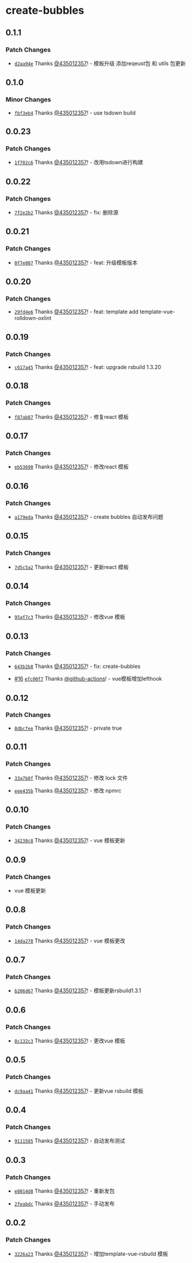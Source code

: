 # create-bubbles

## 0.1.1

### Patch Changes

- [`d2aa94e`](https://github.com/435012357/bubblesjs/commit/d2aa94e50e52e5227fbd9c1d485021bdc8a204c8) Thanks [@435012357](https://github.com/435012357)! - 模板升级 添加reqeust包 和 utils 包更新

## 0.1.0

### Minor Changes

- [`fbf3eb4`](https://github.com/435012357/bubblesjs/commit/fbf3eb45fb73cdc604aa193c70f0e6f5096c31d2) Thanks [@435012357](https://github.com/435012357)! - use tsdown build

## 0.0.23

### Patch Changes

- [`1f702c6`](https://github.com/435012357/bubblesjs/commit/1f702c6051e2f7957348441eb407e7318089cd90) Thanks [@435012357](https://github.com/435012357)! - 改用tsdown进行构建

## 0.0.22

### Patch Changes

- [`7f2e2b2`](https://github.com/435012357/bubblesjs/commit/7f2e2b2148aa67e6c27d9b2f5d7007a2f2ded9c8) Thanks [@435012357](https://github.com/435012357)! - fix: 删除源

## 0.0.21

### Patch Changes

- [`0f7e007`](https://github.com/435012357/bubblesjs/commit/0f7e007d1b410a5a418d4410935d6bc6fbc14557) Thanks [@435012357](https://github.com/435012357)! - feat: 升级模板版本

## 0.0.20

### Patch Changes

- [`29fd4e6`](https://github.com/435012357/bubblesjs/commit/29fd4e618366b274a43dbf1d0c3d28b4f92bbac0) Thanks [@435012357](https://github.com/435012357)! - feat: template add template-vue-rolldown-oxlint

## 0.0.19

### Patch Changes

- [`c617a45`](https://github.com/435012357/bubblesjs/commit/c617a454f42cc4f5c14cafa814107f60e4d04004) Thanks [@435012357](https://github.com/435012357)! - feat: upgrade rsbuild 1.3.20

## 0.0.18

### Patch Changes

- [`f87ab87`](https://github.com/435012357/bubblesjs/commit/f87ab877e17b9208a10addbefadd6b75ab6e3b2d) Thanks [@435012357](https://github.com/435012357)! - 修复react 模板

## 0.0.17

### Patch Changes

- [`eb53690`](https://github.com/435012357/bubblesjs/commit/eb536903c23753d7d6e4890d86b7884097bc64de) Thanks [@435012357](https://github.com/435012357)! - 修改react 模板

## 0.0.16

### Patch Changes

- [`a179eda`](https://github.com/435012357/bubblesjs/commit/a179eda39b38de4c0da270f4d8d7e95abcf0a556) Thanks [@435012357](https://github.com/435012357)! - create bubbles 自动发布问题

## 0.0.15

### Patch Changes

- [`7d5c5a2`](https://github.com/435012357/bubblesjs/commit/7d5c5a22d3bf1f83a88770b7833f623cd5907b7a) Thanks [@435012357](https://github.com/435012357)! - 更新react 模板

## 0.0.14

### Patch Changes

- [`95af7c3`](https://github.com/435012357/bubblesjs/commit/95af7c3003851a1d6f20eb92b0136f2d8fc4b8cf) Thanks [@435012357](https://github.com/435012357)! - 修改vue 模板

## 0.0.13

### Patch Changes

- [`643b2b8`](https://github.com/435012357/bubblesjs/commit/643b2b8b559dafa5f88190f27dbef8bb93771c6a) Thanks [@435012357](https://github.com/435012357)! - fix: create-bubbles

- [#16](https://github.com/435012357/bubblesjs/pull/16) [`efc00f7`](https://github.com/435012357/bubblesjs/commit/efc00f703b9f05053e324fbfda9692f7f43d827d) Thanks [@github-actions](https://github.com/apps/github-actions)! - vue模板增加lefthook

## 0.0.12

### Patch Changes

- [`8dbcfee`](https://github.com/435012357/bubblesjs/commit/8dbcfeee5ce4cb7a9f566dc2635d0b42c7dc02ac) Thanks [@435012357](https://github.com/435012357)! - private true

## 0.0.11

### Patch Changes

- [`33a7b8f`](https://github.com/435012357/bubblesjs/commit/33a7b8ff1b69b0c290a035f0482a759e4bee278d) Thanks [@435012357](https://github.com/435012357)! - 修改 lock 文件

- [`eee435b`](https://github.com/435012357/bubblesjs/commit/eee435b77dd8b37fb3db9b1ba1618ed997d6deff) Thanks [@435012357](https://github.com/435012357)! - 修改 npmrc

## 0.0.10

### Patch Changes

- [`34238c8`](https://github.com/435012357/bubblesjs/commit/34238c8334f904b855f5983f2e034d9deeda6316) Thanks [@435012357](https://github.com/435012357)! - vue 模板更新

## 0.0.9

### Patch Changes

- vue 模板更新

## 0.0.8

### Patch Changes

- [`14da278`](https://github.com/435012357/bubblesjs/commit/14da278d1859e3a92ee52f4ae177d7ff3f8fb3ef) Thanks [@435012357](https://github.com/435012357)! - vue 模板更改

## 0.0.7

### Patch Changes

- [`b206d67`](https://github.com/435012357/bubblesjs/commit/b206d6773c07356ff210671acd81697855274649) Thanks [@435012357](https://github.com/435012357)! - 模板更新rsbuild1.3.1

## 0.0.6

### Patch Changes

- [`8c132c3`](https://github.com/435012357/bubblesjs/commit/8c132c3f3fd4fc6e27fb83aea7d56902ae6c25d9) Thanks [@435012357](https://github.com/435012357)! - 更改vue 模板

## 0.0.5

### Patch Changes

- [`dc9aa41`](https://github.com/435012357/bubblesjs/commit/dc9aa41cccf9118a3fe7a2ea2c29498aec90bde2) Thanks [@435012357](https://github.com/435012357)! - 更新vue rsbuild 模板

## 0.0.4

### Patch Changes

- [`9111585`](https://github.com/435012357/bubblesjs/commit/911158564827fd4b52c415ba4c117497e436508f) Thanks [@435012357](https://github.com/435012357)! - 自动发布测试

## 0.0.3

### Patch Changes

- [`e8014d8`](https://github.com/435012357/bubblesjs/commit/e8014d8ee6723ba4e6daabd2e2ec2231423123ba) Thanks [@435012357](https://github.com/435012357)! - 重新发包

- [`2feabdc`](https://github.com/435012357/bubblesjs/commit/2feabdc13232cc0eb0a66a3609f2ed28e8d378b6) Thanks [@435012357](https://github.com/435012357)! - 手动发布

## 0.0.2

### Patch Changes

- [`3226a23`](https://github.com/435012357/bubblesjs/commit/3226a2347421b35fe9665abda0f65da141834204) Thanks [@435012357](https://github.com/435012357)! - 增加template-vue-rsbuild 模板
